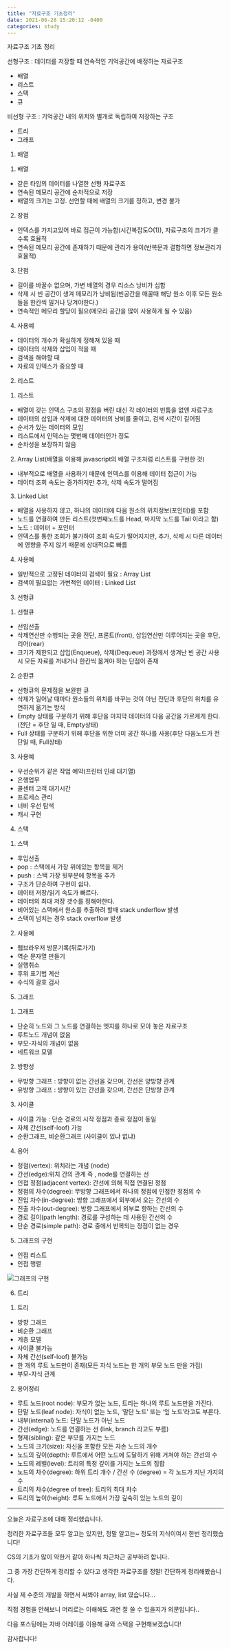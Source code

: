 ```yaml
---
title: "자료구조 기초정리"
date: 2021-06-28 15:20:12 -0400
categories: study
---
```


자료구조 기초 정리

선형구조 : 데이터를 저장할 때 연속적인 기억공간에 배정하는 자료구조
 - 배열
 - 리스트
 - 스택
 - 큐

비선형 구조 : 기억공간 내의 위치와 별개로 독립하여 저장하는 구조
 - 트리
 - 그래프


1. 배열

1) 배열
- 같은 타입의 데이터를 나열한 선형 자료구조
- 연속된 메모리 공간에 순차적으로 저장
- 배열의 크기는 고정. 선언할 때에 배열의 크기를 정하고, 변경 불가

2) 장점
- 인덱스를 가지고있어 바로 접근이 가능함(시간복잡도O(1)), 자료구조의 크기가 클수록 효율적
- 연속된 메모리 공간에 존재하기 때문에 관리가 용이(반복문과 결합하면 정보관리가 효율적)

3) 단점
- 길이를 바꿀수 없으며, 가변 배열의 경우 리소스 낭비가 심함
- 삭제 시 빈 공간이 생겨 메모리가 낭비됨(빈공간을 매꿀때 해당 원소 이후 모든 원소들을 한칸씩 밀거나 당겨야한다.)
- 연속적인 메모리 할당이 필요(메모리 공간을 많이 사용하게 될 수 있음)

4) 사용예
- 데이터의 개수가 확실하게 정해져 있을 때
- 데이터의 삭제와 삽입이 적을 때
- 검색을 해야할 때
- 자료의 인덱스가 중요할 때


2. 리스트

1) 리스트
- 배열이 갖는 인덱스 구조의 장점을 버린 대신 각 데이터의 빈틈을 없앤 자료구조
- 데이터의 삽입과 삭제에 대한 데이터의 낭비를 줄이고, 검색 시간이 길어짐
- 순서가 있는 데이터의 모임
- 리스트에서 인덱스는 몇번째 데이터인가 정도
- 순차성을 보장하지 않음

2) Array List(배열을 이용해 javascript의 배열 구조처럼 리스트를 구현한 것)
- 내부적으로 배열을 사용하기 때문에 인덱스를 이용해 데이터 접근이 가능
- 데이터 조회 속도는 증가하지만 추가, 삭제 속도가 떨어짐

3) Linked List
- 배열을 사용하지 않고, 하나의 데이터에 다음 원소의 위치정보(포인터)를 포함
- 노드를 연결하여 만든 리스트(첫번째노드를 Head, 마지막 노드를 Tail 이라고 함)
- 노드 : 데이터 + 포인터
- 인덱스를 통한 조회가 불가하여 조회 속도가 떨어지지만, 추가, 삭제 시 다른 데이터에 영향을 주지 않기 때문에 상대적으로 빠름

4) 사용예
- 일반적으로 고정된 데이터의 검색이 필요 : Array List
- 검색이 필요없는 가변적인 데이터 : Linked List


3. 선형큐

1) 선형큐
- 선입선출
- 삭제연산만 수행되는 곳을 전단, 프론트(front), 삽입연산만 이루어지는 곳을 후단, 리어(rear)
- 크기가 제한되고 삽입(Enqueue), 삭제(Dequeue) 과정에서 생겨난 빈 공간 사용 시 모든 자료를 꺼내거나 한칸씩 옮겨야 하는 단점이 존재

2) 순환큐
- 선형큐의 문제점을 보완한 큐
- 삭제가 일어날 때마다 원소들의 위치를 바꾸는 것이 아닌 전단과 후단의 위치를 유연하게 옮기는 방식
- Empty 상태를 구분하기 위해 후단을 마지막 데이터의 다음 공간을 가르케게 한다.(전단 = 후단 일 때, Empty상태)
- Full 상태를 구분하기 위해 후단을 위한 더미 공간 하나를 사용(후단 다음노드가 전단일 때, Full상태)

3) 사용예
- 우선순위가 같은 작업 예약(프린터 인쇄 대기열)
- 은행업무
- 콜센터 고객 대기시간
- 프로세스 관리
- 너비 우선 탐색
- 캐시 구현


4. 스택

1) 스택
- 후입선출
- pop : 스택에서 가장 위에있는 항목을 제거
- push : 스택 가장 윗부분에 항목을 추가
- 구조가 단순하여 구현이 쉽다.
- 데이터 저장/읽기 속도가 빠르다.
- 데이터의 최대 저장 갯수를 정해야한다.
- 비어있는 스택에서 원소를 추출하려 할때 stack underflow 발생
- 스택이 넘치는 경우 stack overflow 발생

2) 사용예
- 웹브라우저 방문기록(뒤로가기)
- 역순 문자열 만들기
- 실행취소
- 후위 표기법 계산
- 수식의 괄호 검사


5. 그래프

1) 그래프
- 단순히 노드와 그 노드를 연결하는 엣지를 하나로 모아 놓은 자료구조
- 루트노드 개념이 없음
- 부모-자식의 개념이 없음
- 네트워크 모델

2) 방향성
- 무방향 그래프 : 방향이 없는 간선을 갖으며, 간선은 양방향 관계
- 유방향 그래프 : 방향이 있는 간선을 갖으며, 간선은 단방향 관계

3) 사이클
- 사이클 가능 : 단순 경로의 시작 정점과 종료 정점이 동일
- 자체 간선(self-loof) 가능
- 순환그래프, 비순환그래프 (사이클이 있냐 없냐)

4) 용어
- 정점(vertex): 위치라는 개념 (node)
- 간선(edge):위치 간의 관계 즉 , node를 연결하는 선
- 인접 정점(adjacent vertex): 간선에 의해 직접 연결된 정점
- 정점의 차수(degree): 무방향 그래프에서 하나의 정점에 인접한 정점의 수
- 진입 차수(in-degree): 방향 그래프에서 외부에서 오는 간선의 수
- 진출 차수(out-degree): 방향 그래프에서 외부로 향하는 간선의 수
- 경로 길이(path length): 경로를 구성하는 데 사용된 간선의 수
- 단순 경로(simple path): 경로 중에서 반복되는 정점이 없는 경우

5) 그래프의 구현
- 인접 리스트
- 인접 행렬


![그래프의 구현](/assets/img/graph_image_20210628.PNG)


6. 트리

1) 트리
- 방향 그래프
- 비순환 그래프
- 계층 모델
- 사이클 불가능
- 자체 간선(self-loof) 불가능
- 한 개의 루트 노드만이 존재(모든 자식 노드는 한 개의 부모 노드 만을 가짐)
- 부모-자식 관계

2) 용어정리
- 루트 노드(root node): 부모가 없는 노드, 트리는 하나의 루트 노드만을 가진다.
- 단말 노드(leaf node): 자식이 없는 노드, ‘말단 노드’ 또는 ‘잎 노드’라고도 부른다.
- 내부(internal) 노드: 단말 노드가 아닌 노드
- 간선(edge): 노드를 연결하는 선 (link, branch 라고도 부름)
- 형제(sibling): 같은 부모를 가지는 노드
- 노드의 크기(size): 자신을 포함한 모든 자손 노드의 개수
- 노드의 깊이(depth): 루트에서 어떤 노드에 도달하기 위해 거쳐야 하는 간선의 수
- 노드의 레벨(level): 트리의 특정 깊이를 가지는 노드의 집합
- 노드의 차수(degree): 하위 트리 개수 / 간선 수 (degree) = 각 노드가 지닌 가지의 수
- 트리의 차수(degree of tree): 트리의 최대 차수
- 트리의 높이(height): 루트 노드에서 가장 깊숙히 있는 노드의 깊이

---

오늘은 자료구조에 대해 정리했습니다.

정리한 자료구조들 모두 알고는 있지만, 정말 알고는~ 정도의 지식이여서 한번 정리했습니다!

CS의 기초가 많이 약한거 같아 하나씩 차근차근 공부하려 합니다.

그 중 가장 간단하게 정리할 수 있다고 생각한 자료구조를 정말! 간단하게 정리해봤습니다.

사실 제 수준의 개발을 하면서 써봐야 array, list 였습니다... 

직접 경험을 안해보니 머리로는 이해해도 과연 잘 쓸 수 있을지가 의문입니다..

다음 포스팅에는 자바 어레이를 이용해 큐와 스택을 구현해보겠습니다!

감사합니다!
